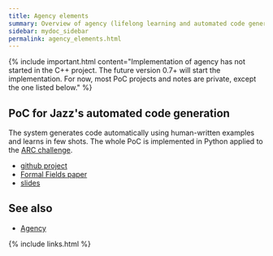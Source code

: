 ```yaml
---
title: Agency elements
summary: Overview of agency (lifelong learning and automated code generation)
sidebar: mydoc_sidebar
permalink: agency_elements.html
---
```


{% include important.html content="Implementation of agency has not started in the C++ project. The future version 0.7+ will start the
implementation. For now, most PoC projects and notes are private, except the one listed below." %}

## PoC for Jazz's automated code generation

The system generates code automatically using human-written examples and learns in few shots. The whole PoC is implemented in Python
applied to the [ARC challenge](https://www.kaggle.com/c/abstraction-and-reasoning-challenge).

* [github project](https://github.com/kaalam/JazzARC)
* [Formal Fields paper](https://arxiv.org/abs/2007.14075)
* [slides](https://www.slideshare.net/SantiagoBasalda/jazz-open-expo-europe-june-2020)

## See also

* [Agency](vision_agency_code.html)

{% include links.html %}
